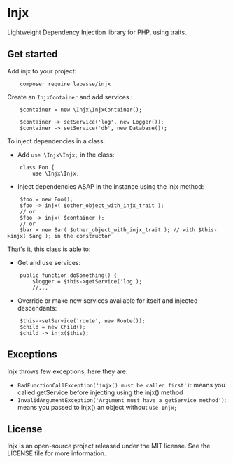 # Injx

Lightweight Dependency Injection library for PHP, using traits.

## Get started

Add injx to your project:
```
    composer require labasse/injx
```

Create an `InjxContainer` and add services :

```
    $container = new \Injx\InjxContainer();

    $container -> setService('log', new Logger());
    $container -> setService('db', new Database());
```

To inject dependencies in a class:
- Add `use \Injx\Injx;` in the class:
```
    class Foo {
        use \Injx\Injx;
```
- Inject dependencies ASAP in the instance using the injx method:
```
    $foo = new Foo();
    $foo -> injx( $other_object_with_injx_trait );
    // or
    $foo -> injx( $container );
    // or
    $bar = new Bar( $other_object_with_injx_trait ); // with $this->injx( $arg ); in the constructor
```
That's it, this class is able to: 
- Get and use services:
``` 
    public function doSomething() {
        $logger = $this->getService('log');
        //...
``` 
- Override or make new services available for itself and injected descendants:
```
    $this->setService('route', new Route());
    $child = new Child();
    $child -> injx($this);
```    

## Exceptions
Injx throws few exceptions, here they are:
- `BadFunctionCallException('injx() must be called first')`: means you called getService before injecting using the injx() method
- `InvalidArgumentException('Argument must have a getService method')`: means you passed to injx() an object without `use Injx;`

## License
Injx is an open-source project released under the MIT license. See the LICENSE file for more information.


